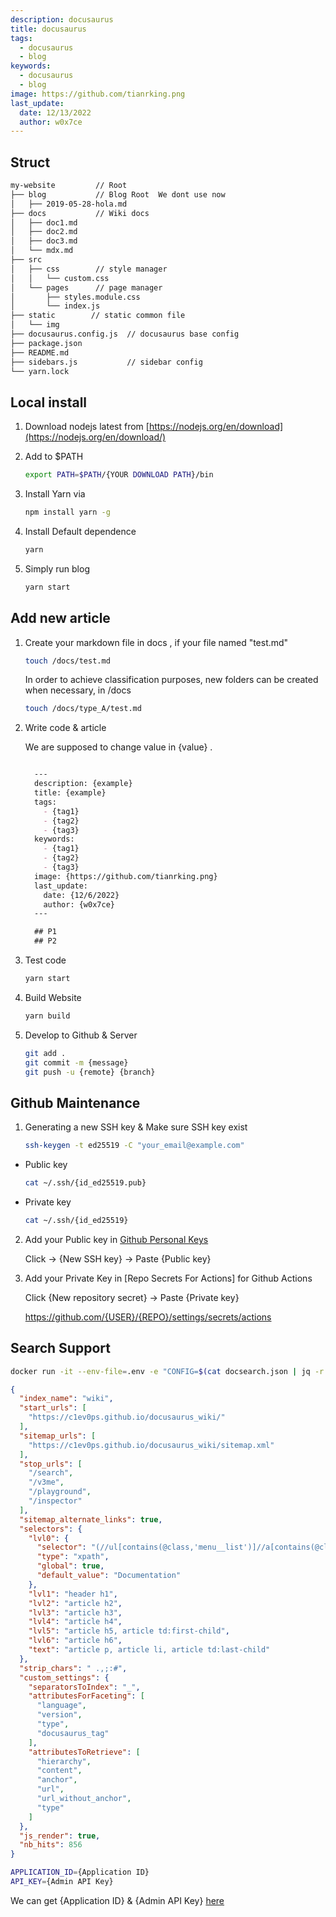 ```yaml
---
description: docusaurus
title: docusaurus
tags:
  - docusaurus
  - blog
keywords:
  - docusaurus
  - blog
image: https://github.com/tianrking.png
last_update:
  date: 12/13/2022
  author: w0x7ce
---
```


## Struct

```bash
my-website         // Root
├── blog           // Blog Root  We dont use now 
│   ├── 2019-05-28-hola.md
├── docs           // Wiki docs
│   ├── doc1.md
│   ├── doc2.md
│   ├── doc3.md
│   └── mdx.md
├── src
│   ├── css        // style manager
│   │   └── custom.css
│   └── pages      // page manager
│       ├── styles.module.css
│       └── index.js
├── static        // static common file 
│   └── img
├── docusaurus.config.js  // docusaurus base config
├── package.json
├── README.md
├── sidebars.js           // sidebar config
└── yarn.lock
```

## Local install

1. Download nodejs latest from [https://nodejs.org/en/download](https://nodejs.org/en/download/) 

2. Add to $PATH 
    
    ```bash
    export PATH=$PATH/{YOUR DOWNLOAD PATH}/bin
    ```

3. Install Yarn via 

    ```bash
    npm install yarn -g
    ```

4. Install Default dependence

    ```bash
    yarn 
    ```

5. Simply run blog

    ```bash
    yarn start
    ```

## Add new article

1. Create your markdown file in docs , if your file named "test.md" 

    ```bash
    touch /docs/test.md
    ```

    In order to achieve classification purposes, new folders can be created when necessary, in /docs

    ```bash
    touch /docs/type_A/test.md
    ```

2. Write code & article

    We are supposed to change value in {value} .

    ```markdown

      ---
      description: {example}
      title: {example}
      tags:
        - {tag1}
        - {tag2}
        - {tag3}
      keywords:
        - {tag1}
        - {tag2}
        - {tag3}
      image: {https://github.com/tianrking.png}
      last_update:
        date: {12/6/2022}
        author: {w0x7ce}
      ---

      ## P1
      ## P2

    ```

3. Test code 

    ```bash
    yarn start
    ```

4. Build Website

    ```bash
    yarn build
    ```

5. Develop to Github & Server

    ```bash
    git add .
    git commit -m {message}
    git push -u {remote} {branch}
    ```

## Github Maintenance

1. Generating a new SSH key & Make sure SSH key exist

    ```bash
    ssh-keygen -t ed25519 -C "your_email@example.com"
    ```

  - Public key
    
    ```bash
    cat ~/.ssh/{id_ed25519.pub}
    ```
  
  - Private key

    ```bash
    cat ~/.ssh/{id_ed25519}
    ```

2. Add your Public key in [Github Personal Keys](https://github.com/settings/keys)
   
    Click -> {New SSH key} -> Paste {Public key}

3. Add your Private Key in [Repo Secrets For Actions] for Github Actions

    Click {New repository secret} -> Paste {Private key}

    https://github.com/{USER}/{REPO}/settings/secrets/actions


## Search Support

```bash
docker run -it --env-file=.env -e "CONFIG=$(cat docsearch.json | jq -r tostring)" algolia/docsearch-scraper
```

```json title="docsearch.json"
{
  "index_name": "wiki",
  "start_urls": [
    "https://c1ev0ps.github.io/docusaurus_wiki/"
  ],
  "sitemap_urls": [
    "https://c1ev0ps.github.io/docusaurus_wiki/sitemap.xml"
  ],
  "stop_urls": [
    "/search",
    "/v3me",
    "/playground",
    "/inspector"
  ],
  "sitemap_alternate_links": true,
  "selectors": {
    "lvl0": {
      "selector": "(//ul[contains(@class,'menu__list')]//a[contains(@class, 'menu__link menu__link--sublist menu__link--active')]/text() | //nav[contains(@class, 'navbar')]//a[contains(@class, 'navbar__link--active')]/text())[last()]",
      "type": "xpath",
      "global": true,
      "default_value": "Documentation"
    },
    "lvl1": "header h1",
    "lvl2": "article h2",
    "lvl3": "article h3",
    "lvl4": "article h4",
    "lvl5": "article h5, article td:first-child",
    "lvl6": "article h6",
    "text": "article p, article li, article td:last-child"
  },
  "strip_chars": " .,;:#",
  "custom_settings": {
    "separatorsToIndex": "_",
    "attributesForFaceting": [
      "language",
      "version",
      "type",
      "docusaurus_tag"
    ],
    "attributesToRetrieve": [
      "hierarchy",
      "content",
      "anchor",
      "url",
      "url_without_anchor",
      "type"
    ]
  },
  "js_render": true,
  "nb_hits": 856
}

```

```bash title=".env"
APPLICATION_ID={Application ID}
API_KEY={Admin API Key}
```

We can get {Application ID} & {Admin API Key} [here](https://www.algolia.com/account/api-keys)


